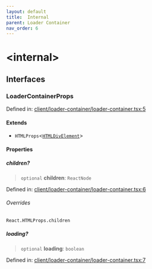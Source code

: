 ```yaml
---
layout: default
title:  Internal 
parent: Loader Container
nav_order: 6
---
```

# \<internal\>

## Interfaces

### LoaderContainerProps

Defined in: [client/loader-container/loader-container.tsx:5](https://github.com/react18-tools/turborepo-template/blob/9aed226e0a462eecb38c430b808d850b106bbe8c/lib/src/client/loader-container/loader-container.tsx#L5)

#### Extends

- `HTMLProps`\<[`HTMLDivElement`](https://developer.mozilla.org/docs/Web/API/HTMLDivElement)\>

#### Properties

##### children?

> `optional` **children**: `ReactNode`

Defined in: [client/loader-container/loader-container.tsx:6](https://github.com/react18-tools/turborepo-template/blob/9aed226e0a462eecb38c430b808d850b106bbe8c/lib/src/client/loader-container/loader-container.tsx#L6)

###### Overrides

`React.HTMLProps.children`

##### loading?

> `optional` **loading**: `boolean`

Defined in: [client/loader-container/loader-container.tsx:7](https://github.com/react18-tools/turborepo-template/blob/9aed226e0a462eecb38c430b808d850b106bbe8c/lib/src/client/loader-container/loader-container.tsx#L7)
